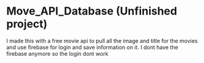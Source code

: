 # Move_API_Database (Unfinished project)

I made this with a free movie api to pull all the image and title for the movies and use firebase for login and save information on it.
I dont have the firebase anymore so the login dont work








